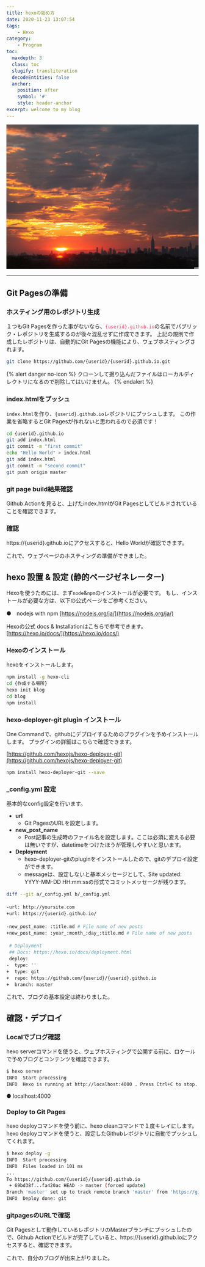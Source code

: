 ```yaml
---
title: hexoの始め方
date: 2020-11-23 13:07:54
tags:
    - Hexo
category: 
    - Program
toc:
  maxdepth: 3
  class: toc
  slugify: transliteration
  decodeEntities: false
  anchor:
    position: after
    symbol: '#'
    style: header-anchor
excerpt: welcome to my blog
---
```


![カメラの画像](/images/Sunset_clouds_cityscapes_new_york_city_city_skyline_1920x1440.jpg)

<!-- > これは引用です。 -->

<!-- toc -->

---

## Git Pagesの準備

### ホスティング用のレポジトリ生成

１つもGit Pagesを作った事がないなら、<font color=#FF3860>`{userid}.github.io`</font>の名前でパブリック・レポジトリを生成するのが後々混乱せずに作成できます。
上記の規則で作成したレポジトリは、自動的にGit Pagesの機能により、ウェブホスティングされます。

``` bash
git clone https://github.com/{userid}/{userid}.github.io.git
```

{% alert danger no-icon %}
クローンして掘り込んだファイルはローカルディレクトリになるので削除してはいけません。
{% endalert %}

### index.htmlをプッシュ

`index.html`を作り、`{userid}.github.io`レポジトリにプッシュします。
この作業を省略するとGit Pagesが作れないと思われるので必須です！

``` bash
cd {userid}.github.io
git add index.html
git commit -m "first commit"
echo "Hello World" > index.html
git add index.html
git commit -m "second commit"
git push origin master
```

### git page build結果確認

Github Actionを見ると、上げたindex.htmlがGit Pagesとしてビルドされていることを確認できます。

### 確認

https://{userid}.github.ioにアクセスすると、Hello Worldが確認できます。

これで、ウェブページのホスティングの準備ができました。

## hexo 設置 & 設定 (静的ページゼネレーター)

Hexoを使うためには、まず`node`&`npm`のインストールが必要です。
もし、インストールが必要な方は、以下の公式ページをご参考ください。

●　nodejs with npm
[https://nodejs.org/ja/](https://nodejs.org/ja/)

Hexoの公式 docs & Installationはこちらで参考できます。
[https://hexo.io/docs/](https://hexo.io/docs/)

### Hexoのインストール

hexoをインストールします。

``` bash
npm install -g hexo-cli
cd {作成する場所}
hexo init blog
cd blog
npm install
```
### hexo-deployer-git plugin インストール

One Commandで、githubにデプロイするためのプラグインを予めインストールします。
プラグインの詳細はこちらで確認できます。

[https://github.com/hexojs/hexo-deployer-git](https://github.com/hexojs/hexo-deployer-git)

``` bash
npm install hexo-deployer-git --save
```

### _config.yml 設定

基本的なconfig設定を行います。

- **url**
  - Git PagesのURLを設定します。
- **new_post_name**
  - Post記事の生成時のファイル名を設定します。ここは必須に変える必要は無いですが、datetimeをつけたほうが管理しやすいと思います。
- **Deployment**
  - hexo-deployer-gitのpluginをインストールしたので、gitのデプロイ設定ができます。
  - messageは、設定しないと基本メッセージとして、Site updated: YYYY-MM-DD HH:mm:ssの形式でコミットメッセージが残ります。

``` bash
diff --git a/_config.yml b/_config.yml

-url: http://yoursite.com
+url: https://{userid}.github.io/

-new_post_name: :title.md # File name of new posts
+new_post_name: :year_:month_:day_:title.md # File name of new posts

 # Deployment
 ## Docs: https://hexo.io/docs/deployment.html
 deploy:
-  type: ''
+  type: git
+  repo: https://github.com/{userid}/{userid}.github.io
+  branch: master
```
これで、ブログの基本設定は終わりました。

## 確認・デプロイ

### Localでブログ確認

hexo serverコマンドを使うと、ウェブホスティングで公開する前に、ロケールで予めブログとコンテンツを確認できます。

``` bash
$ hexo server
INFO  Start processing
INFO  Hexo is running at http://localhost:4000 . Press Ctrl+C to stop.
```

● localhost:4000


### Deploy to Git Pages
hexo deployコマンドを使う前に、hexo cleanコマンドで１度キレイにします。
hexo deployコマンドを使うと、設定したGithubレポジトリに自動でプッシュしてくれます。

``` bash
$ hexo deploy -g
INFO  Start processing
INFO  Files loaded in 101 ms
...
To https://github.com/{userid}/{userid}.github.io
 + 69bd38f...fa420ac HEAD -> master (forced update)
Branch 'master' set up to track remote branch 'master' from 'https://github.com/{username}/{username}.github.io'.
INFO  Deploy done: git
```

### gitpagesのURLで確認

Git Pagesとして動作しているレポジトリのMasterブランチにプッシュしたので、Github Actionでビルドが完了していると、https://{userid}.github.ioにアクセスすると、確認できます。

これで、自分のブログが出来上がりました。


